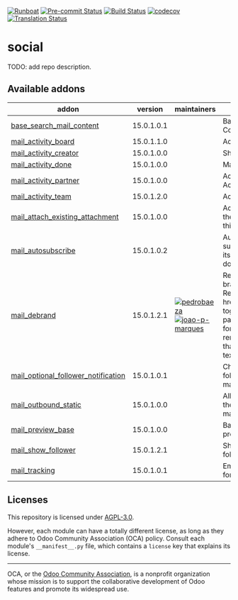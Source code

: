 
[![Runboat](https://img.shields.io/badge/runboat-Try%20me-875A7B.png)](https://runboat.odoo-community.org/builds?repo=OCA/social&target_branch=15.0)
[![Pre-commit Status](https://github.com/OCA/social/actions/workflows/pre-commit.yml/badge.svg?branch=15.0)](https://github.com/OCA/social/actions/workflows/pre-commit.yml?query=branch%3A15.0)
[![Build Status](https://github.com/OCA/social/actions/workflows/test.yml/badge.svg?branch=15.0)](https://github.com/OCA/social/actions/workflows/test.yml?query=branch%3A15.0)
[![codecov](https://codecov.io/gh/OCA/social/branch/15.0/graph/badge.svg)](https://codecov.io/gh/OCA/social)
[![Translation Status](https://translation.odoo-community.org/widgets/social-15-0/-/svg-badge.svg)](https://translation.odoo-community.org/engage/social-15-0/?utm_source=widget)

<!-- /!\ do not modify above this line -->

# social

TODO: add repo description.

<!-- /!\ do not modify below this line -->

<!-- prettier-ignore-start -->

[//]: # (addons)

Available addons
----------------
addon | version | maintainers | summary
--- | --- | --- | ---
[base_search_mail_content](base_search_mail_content/) | 15.0.1.0.1 |  | Base Search Mail Content
[mail_activity_board](mail_activity_board/) | 15.0.1.1.0 |  | Add Activity Boards
[mail_activity_creator](mail_activity_creator/) | 15.0.1.0.0 |  | Show activities creator
[mail_activity_done](mail_activity_done/) | 15.0.1.0.0 |  | Mail Activity Done
[mail_activity_partner](mail_activity_partner/) | 15.0.1.0.0 |  | Add Partner to Activities
[mail_activity_team](mail_activity_team/) | 15.0.1.2.0 |  | Add Teams to Activities
[mail_attach_existing_attachment](mail_attach_existing_attachment/) | 15.0.1.0.0 |  | Adding attachment on the object by sending this one
[mail_autosubscribe](mail_autosubscribe/) | 15.0.1.0.2 |  | Automatically subscribe partners to its company's business documents
[mail_debrand](mail_debrand/) | 15.0.1.2.1 | [![pedrobaeza](https://github.com/pedrobaeza.png?size=30px)](https://github.com/pedrobaeza) [![joao-p-marques](https://github.com/joao-p-marques.png?size=30px)](https://github.com/joao-p-marques) | Remove Odoo branding in sent emails Removes anchor <a href odoo.com togheder with it's parent ( for powerd by) form all the templates removes any 'odoo' that are in tempalte texts > 20characters
[mail_optional_follower_notification](mail_optional_follower_notification/) | 15.0.1.0.1 |  | Choose to notify followers on mail.compose.message
[mail_outbound_static](mail_outbound_static/) | 15.0.1.0.0 |  | Allows you to configure the from header for a mail server.
[mail_preview_base](mail_preview_base/) | 15.0.1.0.0 |  | Base to add more previewing options
[mail_show_follower](mail_show_follower/) | 15.0.1.2.1 |  | Show CC document followers in mails.
[mail_tracking](mail_tracking/) | 15.0.1.0.1 |  | Email tracking system for all mails sent

[//]: # (end addons)

<!-- prettier-ignore-end -->

## Licenses

This repository is licensed under [AGPL-3.0](LICENSE).

However, each module can have a totally different license, as long as they adhere to Odoo Community Association (OCA)
policy. Consult each module's `__manifest__.py` file, which contains a `license` key
that explains its license.

----
OCA, or the [Odoo Community Association](http://odoo-community.org/), is a nonprofit
organization whose mission is to support the collaborative development of Odoo features
and promote its widespread use.
